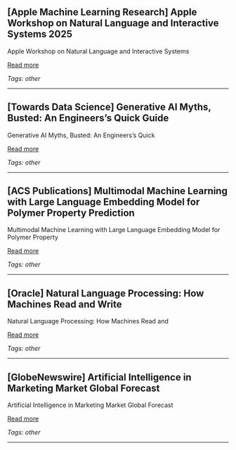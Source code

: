 ## [Apple Machine Learning Research] Apple Workshop on Natural Language and Interactive Systems 2025

Apple Workshop on Natural Language and Interactive Systems

[Read more](https://machinelearning.apple.com/updates/nlis-workshop-2025)

_Tags: other_

---
## [Towards Data Science] Generative AI Myths, Busted: An Engineers’s Quick Guide

Generative AI Myths, Busted: An Engineers’s Quick

[Read more](https://towardsdatascience.com/gen-ai-myths-busted-a-engineerss-quick-guide/)

_Tags: other_

---
## [ACS Publications] Multimodal Machine Learning with Large Language Embedding Model for Polymer Property Prediction

Multimodal Machine Learning with Large Language Embedding Model for Polymer Property

[Read more](https://pubs.acs.org/doi/10.1021/acs.chemmater.5c00940?ai=54q&mi=0&af=R)

_Tags: other_

---
## [Oracle] Natural Language Processing: How Machines Read and Write

Natural Language Processing: How Machines Read and

[Read more](https://www.oracle.com/artificial-intelligence/natural-language-processing/)

_Tags: other_

---
## [GlobeNewswire] Artificial Intelligence in Marketing Market Global Forecast

Artificial Intelligence in Marketing Market Global Forecast

[Read more](https://www.globenewswire.com/news-release/2025/09/23/3154485/0/en/Artificial-Intelligence-in-Marketing-Market-Global-Forecast-Report-2025-2030-Personalized-Omnichannel-Customer-Journey-Orchestration-Using-AI-Driven-Predictive-Analytics-and-Trigge.html)

_Tags: other_

---
